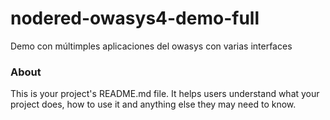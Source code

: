 nodered-owasys4-demo-full
=========================

Demo con múltimples aplicaciones del owasys con varias interfaces

### About

This is your project's README.md file. It helps users understand what your
project does, how to use it and anything else they may need to know.